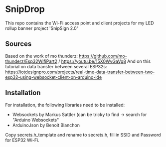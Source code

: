 # SnipDrop
This repo contains the Wi-Fi access point and client projects for my LED rollup banner project 'SnipSign 2.0'

## Sources
Based on the work of mo thunderz: https://github.com/mo-thunderz/Esp32WifiPart2 / https://youtu.be/15X0WvGaVg8
And on this tutorial on data transfer between several ESP32s: https://iotdesignpro.com/projects/real-time-data-transfer-between-two-esp32-using-websocket-client-on-arduino-ide

## Installation
For installation, the following libraries need to be installed:
* Websockets by Markus Sattler (can be tricky to find -> search for "Arduino Websockets"
* ArduinoJson by Benoit Blanchon

Copy secrets.h_template and rename to secrets.h, fill in SSID and Password for ESP32 Wi-Fi.
